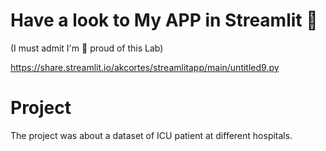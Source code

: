 # Have a look to My APP in Streamlit 🤩

(I must admit I'm 💯 proud of this Lab)

https://share.streamlit.io/akcortes/streamlitapp/main/untitled9.py

# Project

The project was about a dataset of ICU patient at different hospitals. 
